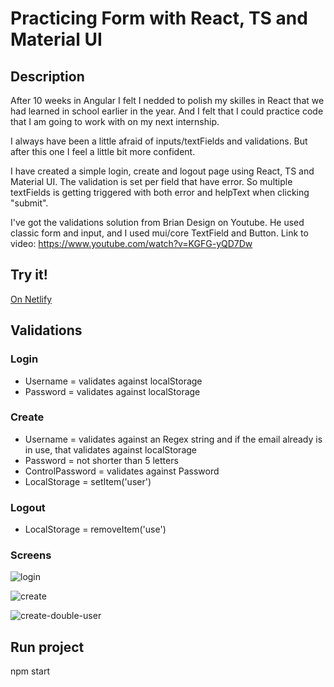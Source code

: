 # Practicing Form with React, TS and Material UI

## Description

After 10 weeks in Angular I felt I nedded to polish my skilles in React that we had learned in school earlier in the year.
And I felt that I could practice code that I am going to work with on my next internship.

I always have been a little afraid of inputs/textFields and validations. But after this one I feel a little bit more confident.

I have created a simple login, create and logout page using React, TS and Material UI.
The validation is set per field that have error. So multiple textFields is getting triggered with both error and helpText when clicking "submit".

I've got the validations solution from Brian Design on Youtube. He used classic form and input, and I used mui/core TextField and Button.
Link to video: https://www.youtube.com/watch?v=KGFG-yQD7Dw

## Try it!
[On Netlify](https://react-ts-mui-login-form.netlify.app/)

## Validations

### Login

- Username = validates against localStorage
- Password = validates against localStorage

### Create

- Username = validates against an Regex string and if the email already is in use, that validates against localStorage
- Password = not shorter than 5 letters
- ControlPassword = validates against Password
- LocalStorage = setItem('user')

### Logout
- LocalStorage = removeItem('use')

### Screens

![login](https://user-images.githubusercontent.com/70426543/144493232-80b11362-4470-4168-9702-f4d26840208e.PNG)

![create](https://user-images.githubusercontent.com/70426543/144493301-a73bcd93-8f8d-46d5-9126-789ee5be3c7d.PNG)

![create-double-user](https://user-images.githubusercontent.com/70426543/144493330-51b107d6-1e33-4301-a66e-8b56c5178554.PNG)

## Run project 

npm start

